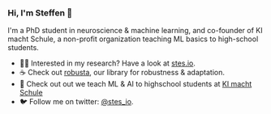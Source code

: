 ### Hi, I'm Steffen 👋

I'm a PhD student in neuroscience & machine learning, and co-founder of KI macht Schule, a non-profit organization teaching ML basics to high-school students.

- 🧑‍🎓 Interested in my research? Have a look at [stes.io](https://stes.io).
- ☕ Check out [robusta](https://github.com/bethgelab/robustness), our library for robustness & adaptation.
- 🎒 Check out out we teach ML & AI to highschool students at [KI macht Schule](http://ki-macht-schule.de/)
- 🐦 Follow me on twitter: [@stes_io](https://twitter.stes.io).

